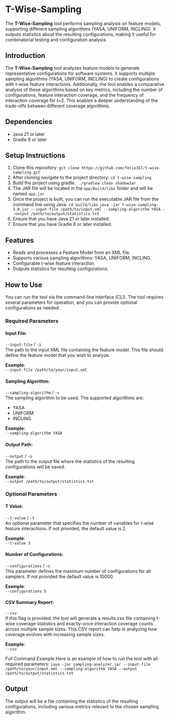 # T-Wise-Sampling
The **T-Wise-Sampling** tool performs sampling analysis on feature models, supporting different sampling algorithms (YASA, UNIFORM, INCLING). It outputs statistics about the resulting configurations, making it useful for combinatorial testing and configuration analysis.

## Introduction
The **T-Wise-Sampling** tool analyzes feature models to generate representative configurations for software systems. It supports multiple sampling algorithms (YASA, UNIFORM, INCLING) to create configurations with t-wise feature interactions. Additionally, the tool enables a comparative analysis of these algorithms based on key metrics, including the number of configurations, feature interaction coverage, and the frequency of interaction coverage for t=2. This enables a deeper understanding of the trade-offs between different coverage algorithms.

## Dependencies
- Java 21  or later
- Gradle 8 or later

## Setup Instructions
1. Clone this repository: ```git clone https://github.com/felix357/t-wise-sampling.git```
2. After cloning navigate to the project directory: ```cd t-wise-sampling```
3. Build the project using gradle: ``` ./gradlew clean shadowJar```
4. The JAR file will be located in the ```app/build/libs``` folder and will be named ```app.jar```
5. Once the project is built, you can run the executable JAR file from the command line using Java. ```cd build/libs``` ```java -jar t-wise-sampling-1.0.jar --input-file /path/to/input.xml --sampling-algorithm YASA --output /path/to/output/statistics.txt```
6. Ensure that you have Java 21 or later installed.
7. Ensure that you have Gradle 8 or later installed. 

## Features
- Reads and processes a Feature Model from an XML file.
- Supports various sampling algorithms: YASA, UNIFORM, INCLING.
- Configurable t-wise feature interaction.
- Outputs statistics for resulting configurations.

## How to Use
You can run the tool via the command-line interface (CLI). The tool requires several parameters for operation, and you can provide optional configurations as needed.

### Required Parameters
#### Input File:
```--input-file``` / ```-i```<br>
The path to the input XML file containing the feature model. This file should define the feature model that you wish to analyze.

**Example**:<br>```--input-file /path/to/your/input.xml```


#### Sampling Algorithm:
```--sampling-algorithm``` / ```-s```<br>
The sampling algorithm to be used. The supported algorithms are:
- YASA
- UNIFORM
- INCLING

**Example**:<br>```--sampling-algorithm YASA```

#### Output Path:
```--output``` / ```-o```<br>
The path to the output file where the statistics of the resulting configurations will be saved.

**Example**:<br>```--output /path/to/output/statistics.txt```

### Optional Parameters

#### T Value:
```--t-value``` / ```-t```<br>
An optional parameter that specifies the number of variables for t-wise feature interactions.
If not provided, the default value is 2.

**Example**:<br> ```--t-value 3```

#### Number of Configurations:
```--configurations``` / ```-c```<br>
This parameter defines the maximum number of configurations for all samplers.
If not provided the default value is 10000.

**Example**:<br> ```--configurations 5```

#### CSV Summary Report:
```--csv```<br>
If this flag is provided, the tool will generate a results.csv file containing t-wise coverage statistics and exactly-once interaction coverage counts across multiple sample sizes.
This CSV report can help in analyzing how coverage evolves with increasing sample sizes.

**Example**:<br> ```--csv```

Full Command Example
Here is an example of how to run the tool with all required parameters:
```java -jar sampling-analyzer.jar --input-file /path/to/your/input.xml --sampling-algorithm YASA --output /path/to/output/statistics.txt```

## Output
The output will be a file containing the statistics of the resulting configurations, including various metrics relevant to the chosen sampling algorithm.
